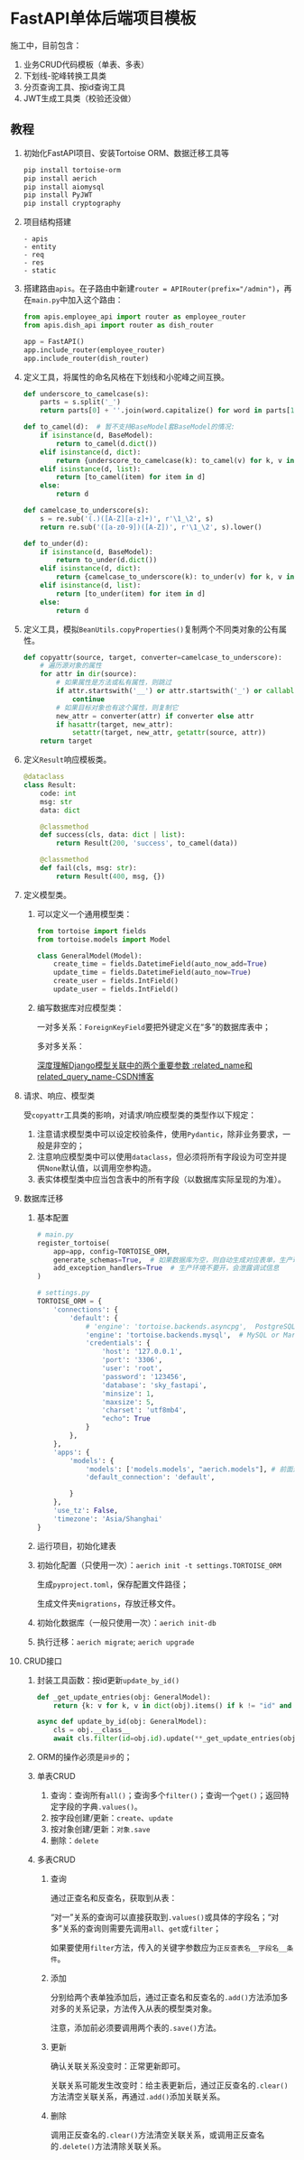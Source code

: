 # FastAPI单体后端项目模板

施工中，目前包含：

1. 业务CRUD代码模板（单表、多表）
2. 下划线-驼峰转换工具类
3. 分页查询工具、按id查询工具
4. JWT生成工具类（校验还没做）

## 教程

1. 初始化FastAPI项目、安装Tortoise ORM、数据迁移工具等
    ```bash
    pip install tortoise-orm
    pip install aerich
    pip install aiomysql
    pip install PyJWT
    pip install cryptography
    ```

2. 项目结构搭建

    ```
    - apis
    - entity
    - req
    - res
    - static
    ```

3. 搭建路由`apis`。在子路由中新建`router = APIRouter(prefix="/admin")`，再在`main.py`中加入这个路由：

    ```python
    from apis.employee_api import router as employee_router
    from apis.dish_api import router as dish_router
    
    app = FastAPI()
    app.include_router(employee_router)
    app.include_router(dish_router)
    ```

4. 定义工具，将属性的命名风格在下划线和小驼峰之间互换。

    ```python
    def underscore_to_camelcase(s):
        parts = s.split('_')
        return parts[0] + ''.join(word.capitalize() for word in parts[1:])
    
    def to_camel(d):  # 暂不支持BaseModel套BaseModel的情况:
        if isinstance(d, BaseModel):
            return to_camel(d.dict())
        elif isinstance(d, dict):
            return {underscore_to_camelcase(k): to_camel(v) for k, v in d.items()}
        elif isinstance(d, list):
            return [to_camel(item) for item in d]
        else:
            return d
    
    def camelcase_to_underscore(s):
        s = re.sub('(.)([A-Z][a-z]+)', r'\1_\2', s)
        return re.sub('([a-z0-9])([A-Z])', r'\1_\2', s).lower()
    
    def to_under(d):
        if isinstance(d, BaseModel):
            return to_under(d.dict())
        elif isinstance(d, dict):
            return {camelcase_to_underscore(k): to_under(v) for k, v in d.items()}
        elif isinstance(d, list):
            return [to_under(item) for item in d]
        else:
            return d
    ```

5. 定义工具，模拟`BeanUtils.copyProperties()`复制两个不同类对象的公有属性。

    ```python
    def copyattr(source, target, converter=camelcase_to_underscore):
        # 遍历源对象的属性
        for attr in dir(source):
            # 如果属性是方法或私有属性，则跳过
            if attr.startswith('__') or attr.startswith('_') or callable(getattr(source, attr)):
                continue
            # 如果目标对象也有这个属性，则复制它
            new_attr = converter(attr) if converter else attr
            if hasattr(target, new_attr):
                setattr(target, new_attr, getattr(source, attr))
        return target
    ```

6. 定义`Result`响应模板类。

    ```python
    @dataclass
    class Result:
        code: int
        msg: str
        data: dict
    
        @classmethod
        def success(cls, data: dict | list):
            return Result(200, 'success', to_camel(data))
    
        @classmethod
        def fail(cls, msg: str):
            return Result(400, msg, {})
    ```

7. 定义模型类。
    1. 可以定义一个通用模型类：

        ```python
        from tortoise import fields
        from tortoise.models import Model
        
        class GeneralModel(Model):
            create_time = fields.DatetimeField(auto_now_add=True)
            update_time = fields.DatetimeField(auto_now=True)
            create_user = fields.IntField()
            update_user = fields.IntField()
        ```

    2. 编写数据库对应模型类：

       一对多关系：`ForeignKeyField`要把外键定义在“多”的数据库表中；

       多对多关系：

       [深度理解Django模型关联中的两个重要参数 :related_name和related_query_name-CSDN博客](https://blog.csdn.net/coolzpf/article/details/132844054)

8. 请求、响应、模型类

   受`copyattr`工具类的影响，对请求/响应模型类的类型作以下规定：

    1. 注意请求模型类中可以设定校验条件，使用`Pydantic`，除非业务要求，一般是非空的；
    2. 注意响应模型类中可以使用`dataclass`，但必须将所有字段设为可空并提供`None`默认值，以调用空参构造。
    3. 表实体模型类中应当包含表中的所有字段（以数据库实际呈现的为准）。
9. 数据库迁移
    1. 基本配置

        ```python
        # main.py
        register_tortoise(
        	app=app, config=TORTOISE_ORM,
        	generate_schemas=True,  # 如果数据库为空，则自动生成对应表单，生产环境不要开
        	add_exception_handlers=True  # 生产环境不要开，会泄露调试信息
        )
        
        # settings.py
        TORTOISE_ORM = {
        	'connections': {
        		'default': {
        			# 'engine': 'tortoise.backends.asyncpg',  PostgreSQL
        			'engine': 'tortoise.backends.mysql',  # MySQL or Mariadb
        			'credentials': {
        				'host': '127.0.0.1',
        				'port': '3306',
        				'user': 'root',
        				'password': '123456',
        				'database': 'sky_fastapi',
        				'minsize': 1,
        				'maxsize': 5,
        				'charset': 'utf8mb4',
        				"echo": True
        			}
        		},
        	},
        	'apps': {
        		'models': {
        			'models': ['models.models', "aerich.models"], # 前面这个是自定义的模型类路径，aerich这个也可以不加
        			'default_connection': 'default',
        
        		}
        	},
        	'use_tz': False,
        	'timezone': 'Asia/Shanghai'
        }
        ```

    2. 运行项目，初始化建表
    3. 初始化配置（只使用一次）：`aerich init -t settings.TORTOISE_ORM`

       生成`pyproject.toml`，保存配置文件路径；

       生成文件夹`migrations`，存放迁移文件。

    4. 初始化数据库（一般只使用一次）：`aerich init-db`
    5. 执行迁移：`aerich migrate`; `aerich upgrade`
10. CRUD接口
    1. 封装工具函数：按id更新`update_by_id()`

        ```python
        def _get_update_entries(obj: GeneralModel):
            return {k: v for k, v in dict(obj).items() if k != "id" and v is not None and v != ""}
        
        async def update_by_id(obj: GeneralModel):
            cls = obj.__class__
            await cls.filter(id=obj.id).update(**_get_update_entries(obj))
        ```

    2. ORM的操作必须是`异步`的；
    3. 单表CRUD
        1. 查询：查询所有`all()`；查询多个`filter()`；查询一个`get()`；返回特定字段的字典`.values()`。
        2. 按字段创建/更新：`create`、`update`
        3. 按对象创建/更新：`对象.save`
        4. 删除：`delete`
    4. 多表CRUD
        1. 查询

           通过正查名和反查名，获取到从表：

           “对一”关系的查询可以直接获取到`.values()`或具体的字段名；“对多”关系的查询则需要先调用`all`、`get`或`filter`；

           如果要使用`filter`方法，传入的关键字参数应为`正反查表名__字段名__条件`。

        2. 添加

           分别给两个表单独添加后，通过正查名和反查名的`.add()`方法添加多对多的关系记录，方法传入从表的模型类对象。

           注意，添加前必须要调用两个表的`.save()`方法。

        3. 更新

           确认关联关系没变时：正常更新即可。

           关联关系可能发生改变时：给主表更新后，通过正反查名的`.clear()`方法清空关联关系，再通过`.add()`添加关联关系。

        4. 删除

           调用正反查名的`.clear()`方法清空关联关系，或调用正反查名的`.delete()`方法清除关联关系。